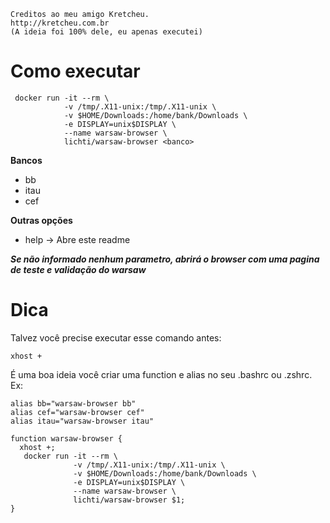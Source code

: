 ~~~
Creditos ao meu amigo Kretcheu.
http://kretcheu.com.br
(A ideia foi 100% dele, eu apenas executei)
~~~

# Como executar

```
 docker run -it --rm \
            -v /tmp/.X11-unix:/tmp/.X11-unix \
            -v $HOME/Downloads:/home/bank/Downloads \
            -e DISPLAY=unix$DISPLAY \
            --name warsaw-browser \
            lichti/warsaw-browser <banco>
```
**Bancos**
- bb
- itau
- cef

**Outras opções**
- help   -> Abre este readme

___Se não informado nenhum parametro, abrirá o browser com uma pagina de teste e validação do warsaw___

# Dica
Talvez você precise executar esse comando antes:
```
xhost +
```

É uma boa ideia você criar uma function e alias no seu .bashrc ou .zshrc. 
Ex:
```
alias bb="warsaw-browser bb"
alias cef="warsaw-browser cef"
alias itau="warsaw-browser itau"

function warsaw-browser {
  xhost +;
   docker run -it --rm \
              -v /tmp/.X11-unix:/tmp/.X11-unix \
              -v $HOME/Downloads:/home/bank/Downloads \
              -e DISPLAY=unix$DISPLAY \
              --name warsaw-browser \
              lichti/warsaw-browser $1;
}
```